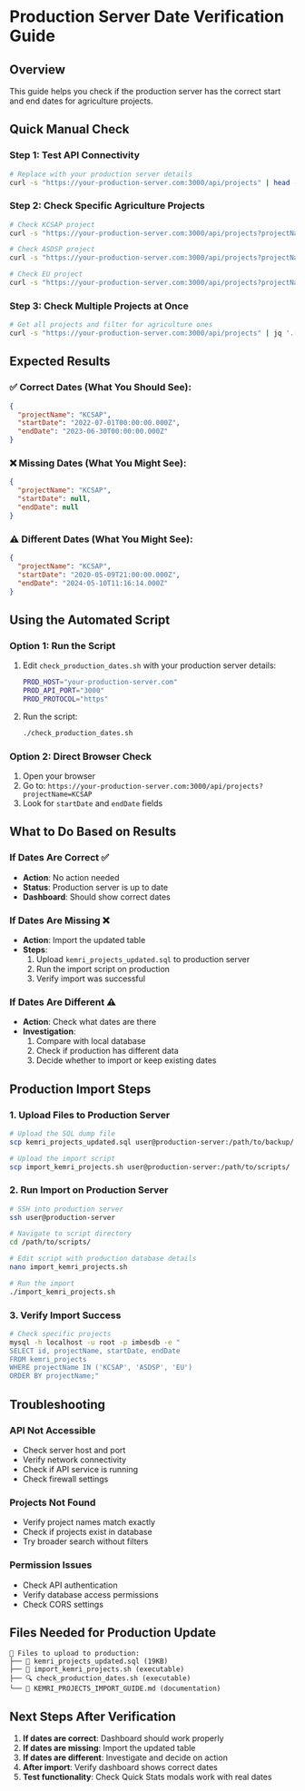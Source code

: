 # Production Server Date Verification Guide

## Overview
This guide helps you check if the production server has the correct start and end dates for agriculture projects.

## Quick Manual Check

### Step 1: Test API Connectivity
```bash
# Replace with your production server details
curl -s "https://your-production-server.com:3000/api/projects" | head -20
```

### Step 2: Check Specific Agriculture Projects
```bash
# Check KCSAP project
curl -s "https://your-production-server.com:3000/api/projects?projectName=KCSAP" | jq '.[0] | {projectName, startDate, endDate}'

# Check ASDSP project  
curl -s "https://your-production-server.com:3000/api/projects?projectName=ASDSP" | jq '.[0] | {projectName, startDate, endDate}'

# Check EU project
curl -s "https://your-production-server.com:3000/api/projects?projectName=EU" | jq '.[0] | {projectName, startDate, endDate}'
```

### Step 3: Check Multiple Projects at Once
```bash
# Get all projects and filter for agriculture ones
curl -s "https://your-production-server.com:3000/api/projects" | jq '.[] | select(.projectName | test("KCSAP|ASDSP|EU|Development of horticultural value chains|Procurement of vaccines|Dairy Cows|One day old chicks|Feed for the Chicks")) | {projectName, startDate, endDate}'
```

## Expected Results

### ✅ Correct Dates (What You Should See):
```json
{
  "projectName": "KCSAP",
  "startDate": "2022-07-01T00:00:00.000Z",
  "endDate": "2023-06-30T00:00:00.000Z"
}
```

### ❌ Missing Dates (What You Might See):
```json
{
  "projectName": "KCSAP", 
  "startDate": null,
  "endDate": null
}
```

### ⚠️ Different Dates (What You Might See):
```json
{
  "projectName": "KCSAP",
  "startDate": "2020-05-09T21:00:00.000Z",
  "endDate": "2024-05-10T11:16:14.000Z"
}
```

## Using the Automated Script

### Option 1: Run the Script
1. Edit `check_production_dates.sh` with your production server details:
   ```bash
   PROD_HOST="your-production-server.com"
   PROD_API_PORT="3000"
   PROD_PROTOCOL="https"
   ```

2. Run the script:
   ```bash
   ./check_production_dates.sh
   ```

### Option 2: Direct Browser Check
1. Open your browser
2. Go to: `https://your-production-server.com:3000/api/projects?projectName=KCSAP`
3. Look for `startDate` and `endDate` fields

## What to Do Based on Results

### If Dates Are Correct ✅
- **Action**: No action needed
- **Status**: Production server is up to date
- **Dashboard**: Should show correct dates

### If Dates Are Missing ❌
- **Action**: Import the updated table
- **Steps**:
  1. Upload `kemri_projects_updated.sql` to production server
  2. Run the import script on production
  3. Verify import was successful

### If Dates Are Different ⚠️
- **Action**: Check what dates are there
- **Investigation**: 
  1. Compare with local database
  2. Check if production has different data
  3. Decide whether to import or keep existing dates

## Production Import Steps

### 1. Upload Files to Production Server
```bash
# Upload the SQL dump file
scp kemri_projects_updated.sql user@production-server:/path/to/backup/

# Upload the import script
scp import_kemri_projects.sh user@production-server:/path/to/scripts/
```

### 2. Run Import on Production Server
```bash
# SSH into production server
ssh user@production-server

# Navigate to script directory
cd /path/to/scripts/

# Edit script with production database details
nano import_kemri_projects.sh

# Run the import
./import_kemri_projects.sh
```

### 3. Verify Import Success
```bash
# Check specific projects
mysql -h localhost -u root -p imbesdb -e "
SELECT id, projectName, startDate, endDate 
FROM kemri_projects 
WHERE projectName IN ('KCSAP', 'ASDSP', 'EU') 
ORDER BY projectName;"
```

## Troubleshooting

### API Not Accessible
- Check server host and port
- Verify network connectivity
- Check if API service is running
- Check firewall settings

### Projects Not Found
- Verify project names match exactly
- Check if projects exist in database
- Try broader search without filters

### Permission Issues
- Check API authentication
- Verify database access permissions
- Check CORS settings

## Files Needed for Production Update

```
📁 Files to upload to production:
├── 📄 kemri_projects_updated.sql (19KB)
├── 🔧 import_kemri_projects.sh (executable)
├── 🔍 check_production_dates.sh (executable)
└── 📖 KEMRI_PROJECTS_IMPORT_GUIDE.md (documentation)
```

## Next Steps After Verification

1. **If dates are correct**: Dashboard should work properly
2. **If dates are missing**: Import the updated table
3. **If dates are different**: Investigate and decide on action
4. **After import**: Verify dashboard shows correct dates
5. **Test functionality**: Check Quick Stats modals work with real dates





